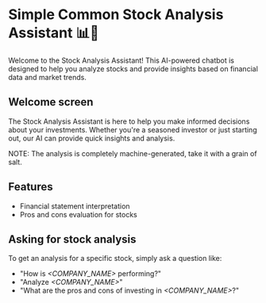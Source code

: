 # Simple Common Stock Analysis Assistant 📊💼

Welcome to the Stock Analysis Assistant! This AI-powered chatbot is designed to help you analyze stocks and provide insights based on financial data and market trends.

## Welcome screen

The Stock Analysis Assistant is here to help you make informed decisions about your investments. Whether you're a seasoned investor or just starting out, our AI can provide quick insights and analysis.

NOTE: The analysis is completely machine-generated, take it with a grain of salt.

## Features

- Financial statement interpretation
- Pros and cons evaluation for stocks

## Asking for stock analysis

To get an analysis for a specific stock, simply ask a question like:
- "How is *<COMPANY_NAME>* performing?"
- "Analyze *<COMPANY_NAME>*"
- "What are the pros and cons of investing in *<COMPANY_NAME>*?"